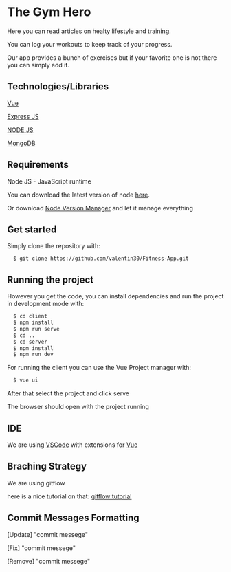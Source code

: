 # The Gym Hero

Here you can read articles on healty lifestyle and training.

You can log your workouts to keep track of your progress.

Our app provides a bunch of exercises but if your favorite one is not there you can simply add it.

## Technologies/Libraries

[Vue](https://vuejs.org/)

[Express JS](https://expressjs.com/)

[NODE JS](https://nodejs.org/en/)

[MongoDB](https://www.mongodb.com/)

## Requirements

Node JS - JavaScript runtime

You can download the latest version of node [here](https://nodejs.org/en/).

Or download [Node Version Manager](https://github.com/nvm-sh/nvm) and let it manage everything


## Get started

Simply clone the repository with:
```
  $ git clone https://github.com/valentin30/Fitness-App.git
```

## Running the project

However you get the code, you can install dependencies and run the project in development mode with:

```bash
  $ cd client
  $ npm install
  $ npm run serve
  $ cd ..
  $ cd server
  $ npm install
  $ npm run dev 
```
For running the client you can use the Vue Project manager with:

```bash
  $ vue ui
```
After that select the project and click serve

The browser should open with the project running

## IDE

We are using [VSCode](https://code.visualstudio.com/) with extensions for [Vue](https://code.visualstudio.com/docs/nodejs/vuejs-tutorial)

## Braching Strategy

We are using gitflow

here is a nice tutorial on that: [gitflow tutorial](https://www.atlassian.com/git/tutorials/comparing-workflows/gitflow-workflow)

## Commit Messages Formatting

[Update] "commit messege"

[Fix] "commit messege"

[Remove] "commit messege"



